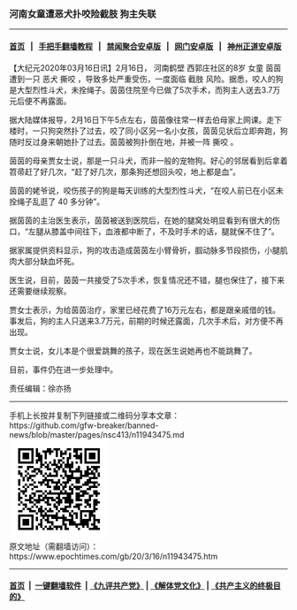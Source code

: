 ### 河南女童遭恶犬扑咬险截肢 狗主失联
------------------------

#### [首页](https://github.com/gfw-breaker/banned-news/blob/master/README.md) &nbsp;&nbsp;|&nbsp;&nbsp; [手把手翻墙教程](https://github.com/gfw-breaker/guides/wiki) &nbsp;&nbsp;|&nbsp;&nbsp; [禁闻聚合安卓版](https://github.com/gfw-breaker/bn-android) &nbsp;&nbsp;|&nbsp;&nbsp; [网门安卓版](https://github.com/oGate2/oGate) &nbsp;&nbsp;|&nbsp;&nbsp; [神州正道安卓版](https://github.com/SzzdOgate/update) 



<div><p>
 【大纪元2020年03月16日讯】2月16日，
 <ok href="https://www.epochtimes.com/gb/tag/%E6%B2%B3%E5%8D%97%E9%B9%A4%E5%A3%81.html">
  河南鹤壁
 </ok>
 西郭庄社区的8岁
 <ok href="https://www.epochtimes.com/gb/tag/%E5%A5%B3%E7%AB%A5.html">
  女童
 </ok>
 茵茵遭到一只
 <ok href="https://www.epochtimes.com/gb/tag/%E6%81%B6%E7%8A%AC.html">
  恶犬
 </ok>
 <ok href="https://www.epochtimes.com/gb/tag/%E6%92%95%E5%92%AC.html">
  撕咬
 </ok>
 ，导致多处严重受伤，一度面临
 <ok href="https://www.epochtimes.com/gb/tag/%E6%88%AA%E8%82%A2.html">
  截肢
 </ok>
 风险。据悉，咬人的狗是大型烈性斗犬，未拴绳子。茵茵住院至今已做了5次手术，而狗主人送去3.7万元后便不再露面。
</p>
<p>
 据大陆媒体报导，2月16日下午5点左右，茵茵像往常一样去伯母家上网课。走下楼时，一只狗突然扑了过去，咬了同小区另一名小女孩，茵茵见状后立即奔跑，狗随时反过身来朝她扑了过去。茵茵被狗扑倒在地，并被一阵
 <ok href="https://www.epochtimes.com/gb/tag/%E6%92%95%E5%92%AC.html">
  撕咬
 </ok>
 。
</p>
<p>
 茵茵的母亲贾女士说，那是一只斗犬，而非一般的宠物狗。好心的邻居看到后拿着笤帚赶了好几次，“赶了好几次，那条狗还想回头咬，地上都是血”。
</p>
<p>
 茵茵的姥爷说，咬伤孩子的狗是每天训练的大型烈性斗犬，“在咬人前已在小区未拴绳子乱逛了 40 多分钟”。
</p>
<p>
 据茵茵的主治医生表示，茵茵被送到医院后，在她的腿窝处明显看到有很大的伤口，“左腿从膝盖中间往下，血液都中断了，不及时手术的话，腿就保不住了”。
</p>
<p>
 据家属提供资料显示，狗的攻击造成茵茵左小臂骨折，腘动脉多节段损伤，小腿肌肉大部分缺血坏死。
</p>
<p>
 医生说，目前，茵茵一共接受了5次手术，恢复情况还不错，腿也保住了，接下来还需要继续观察。
</p>
<p>
 贾女士表示，为给茵茵治疗，家里已经花费了16万元左右，都是跟亲戚借的钱。事发后，狗的主人只送来3.7万元，前期的时候还露面，几次手术后，对方便不再出现。
</p>
<p>
 贾女士说，女儿本是个很爱跳舞的孩子，现在医生说她再也不能跳舞了。
</p>
<p>
 目前，事件仍在进一步处理中。
</p>
<p>
 责任编辑：徐亦扬
</p>
</div>
<hr/>
手机上长按并复制下列链接或二维码分享本文章：<br/>
https://github.com/gfw-breaker/banned-news/blob/master/pages/nsc413/n11943475.md <br/>
<a href='https://github.com/gfw-breaker/banned-news/blob/master/pages/nsc413/n11943475.md'><img src='https://github.com/gfw-breaker/banned-news/blob/master/pages/nsc413/n11943475.md.png'/></a> <br/>
原文地址（需翻墙访问）：https://www.epochtimes.com/gb/20/3/16/n11943475.htm


------------------------
#### [首页](https://github.com/gfw-breaker/banned-news/blob/master/README.md) &nbsp;|&nbsp; [一键翻墙软件](https://github.com/gfw-breaker/nogfw/blob/master/README.md) &nbsp;| [《九评共产党》](https://github.com/gfw-breaker/9ping.md/blob/master/README.md#九评之一评共产党是什么) | [《解体党文化》](https://github.com/gfw-breaker/jtdwh.md/blob/master/README.md) | [《共产主义的终极目的》](https://github.com/gfw-breaker/gczydzjmd.md/blob/master/README.md)


<img src='http://gfw-breaker.win/banned-news/pages/nsc413/n11943475.md' width='0px' height='0px'/>